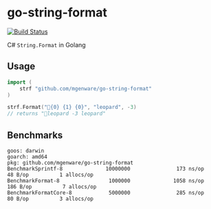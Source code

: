 # go-string-format

[![Build Status](https://travis-ci.org/mgenware/go-string-format.svg?branch=master)](http://travis-ci.org/mgenware/go-string-format)

C# `String.Format` in Golang

## Usage
```go
import (
    strf "github.com/mgenware/go-string-format"
)

strf.Format("🐆{0} {1} {0}", "leopard", -3)
// returns "🐆leopard -3 leopard" 
```

## Benchmarks
```
goos: darwin
goarch: amd64
pkg: github.com/mgenware/go-string-format
BenchmarkSprintf-8              10000000               173 ns/op              48 B/op          1 allocs/op
BenchmarkFormat-8                1000000              1058 ns/op             186 B/op          7 allocs/op
BenchmarkFormatCore-8            5000000               285 ns/op              80 B/op          3 allocs/op
```